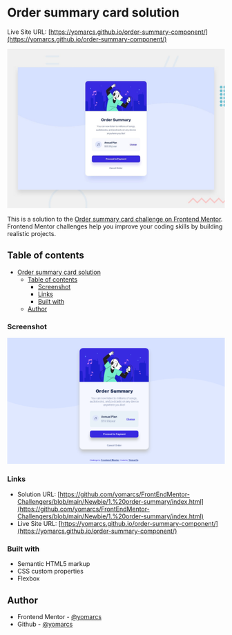 # Order summary card solution

Live Site URL: [https://yomarcs.github.io/order-summary-component/](https://yomarcs.github.io/order-summary-component/)


![Design preview for the Order summary card coding challenge](./design/desktop-preview.jpg)

This is a solution to the [Order summary card challenge on Frontend Mentor](https://www.frontendmentor.io/challenges/order-summary-component-QlPmajDUj). Frontend Mentor challenges help you improve your coding skills by building realistic projects. 

## Table of contents

- [Order summary card solution](#order-summary-card-solution)
  - [Table of contents](#table-of-contents)
    - [Screenshot](#screenshot)
    - [Links](#links)
    - [Built with](#built-with)
  - [Author](#author)

### Screenshot

![Frontend Mentor - Order summary card solution](./design/screenshot-solution.png)

### Links

- Solution URL: [https://github.com/yomarcs/FrontEndMentor-Challengers/blob/main/Newbie/1.%20order-summary/index.html](https://github.com/yomarcs/FrontEndMentor-Challengers/blob/main/Newbie/1.%20order-summary/index.html)
- Live Site URL: [https://yomarcs.github.io/order-summary-component/](https://yomarcs.github.io/order-summary-component/)

### Built with

- Semantic HTML5 markup
- CSS custom properties
- Flexbox

## Author

- Frontend Mentor - [@yomarcs](https://www.frontendmentor.io/profile/yomarcs)
- Github - [@yomarcs](https://github.com/yomarcs)


